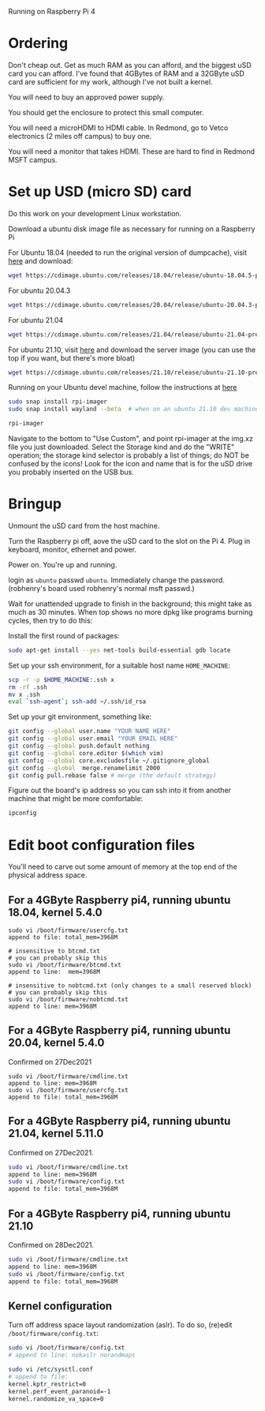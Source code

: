 Running on Raspberry Pi 4

# Ordering
Don't cheap out.
Get as much RAM as you can afford,
and the biggest uSD card you can afford.
I've found that 4GBytes of RAM and a 32GByte uSD card are sufficient
for my work, although I've not built a kernel.

You will need to buy an approved power supply.

You should get the enclosure to protect this small computer.

You will need a microHDMI to HDMI cable.  In Redmond,
go to Vetco electronics (2 miles off campus) to buy one.

You will need a monitor that takes HDMI.
These are hard to find in Redmond MSFT campus.

# Set up USD (micro SD) card
Do this work on your development Linux workstation.

Download a ubuntu disk image file as necessary for running on a Raspberry Pi

For Ubuntu 18.04 (needed to run the original version of dumpcache),
visit [here](https://cdimage.ubuntu.com/releases/18.04/release/)
and download:
```bash
wget https://cdimage.ubuntu.com/releases/18.04/release/ubuntu-18.04.5-preinstalled-server-arm64+raspi4.img.xz
```

For ubuntu 20.04.3
```bash
wget https://cdimage.ubuntu.com/releases/20.04/release/ubuntu-20.04.3-preinstalled-server-arm64+raspi.img.xz

```

For ubuntu 21.04
```bash
wget https://cdimage.ubuntu.com/releases/21.04/release/ubuntu-21.04-preinstalled-server-arm64+raspi.img.xz
```

For ubuntu 21.10,
visit [here](https://ubuntu.com/download/raspberry-pi)
and download the server image (you can use the top if you want,
but there's more bloat)
```bash
wget https://cdimage.ubuntu.com/releases/21.10/release/ubuntu-21.10-preinstalled-server-arm64+raspi.img.xz
```

Running on your Ubuntu devel machine,
follow the instructions at
[here](https://ubuntu.com/tutorials/how-to-install-ubuntu-desktop-on-raspberry-pi-4#1-overview)
```bash
sudo snap install rpi-imager
sudo snap install wayland --beta  # when on an ubuntu 21.10 dev machine

rpi-imager

```
Navigate to the bottom to "Use Custom",
and point rpi-imager at the img.xz file you just downloaded.
Select the Storage kind and do the "WRITE" operation;
the storage kind selector is probably a list of things;
do NOT be confused by the icons!  Look for the icon and name
that is for the uSD drive you probably inserted on the USB bus.

# Bringup
Unmount the uSD card from the host machine.

Turn the Raspberry pi off, aove the uSD card to the slot on the Pi 4.
Plug in keyboard, monitor, ethernet and power.

Power on.  You're up and running.

login as `ubuntu` passwd `ubuntu`.  Immediately change the password.
(robhenry's board used robhenry's normal msft passwd.)

Wait for unattended upgrade to finish in the background;
this might take as much as 30 minutes.
When top shows no more dpkg like programs burning cycles, then try to do this:

Install the first round of packages:
``` bash
sudo apt-get install --yes net-tools build-essential gdb locate
```

Set up your ssh environment, for a suitable host name `HOME_MACHINE`:
``` bash
scp -r -p $HOME_MACHINE:.ssh x
rm -rf .ssh
mv x .ssh
eval `ssh-agent`; ssh-add ~/.ssh/id_rsa
```

Set up your git environment, something like:
```bash
git config --global user.name "YOUR NAME HERE"
git config --global user.email "YOUR EMAIL HERE"
git config --global push.default nothing
git config --global core.editor $(which vim)
git config --global core.excludesfile ~/.gitignore_global
git config --global  merge.renamelimit 2000
git config pull.rebase false # merge (the default strategy)
```

Figure out the board's ip address so you can ssh into it from
another machine that might be more comfortable:
``` bash
ipconfig
```

# Edit boot configuration files
You'll need to carve out some amount of memory at the top end
of the physical address space.

## For a 4GByte Raspberry pi4, running ubuntu 18.04, kernel 5.4.0
```
sudo vi /boot/firmware/usercfg.txt
append to file: total_mem=3968M

# insensitive to btcmd.txt
# you can probably skip this
sudo vi /boot/firmware/btcmd.txt
append to line:  mem=3968M

# insensitive to nobtcmd.txt (only changes to a small reserved block)
# you can probably skip this
sudo vi /boot/firmware/nobtcmd.txt
append to line: mem=3968M
```

## For a 4GByte Raspberry pi4, running ubuntu 20.04, kernel 5.4.0
Confirmed on 27Dec2021
```
sudo vi /boot/firmware/cmdline.txt
append to line: mem=3968M
sudo vi /boot/firmware/usercfg.txt
append to file: total_mem=3968M
```

## For a 4GByte Raspberry pi4, running ubuntu 21.04, kernel 5.11.0
Confirmed on 27Dec2021.
```bash
sudo vi /boot/firmware/cmdline.txt
append to line: mem=3968M
sudo vi /boot/firmware/config.txt
append to file: total_mem=3968M
```

## For a 4GByte Raspberry pi4, running ubuntu 21.10
Confirmed on 28Dec2021.
```bash
sudo vi /boot/firmware/cmdline.txt
append to line: mem=3968M
sudo vi /boot/firmware/config.txt
append to file: total_mem=3968M
```

## Kernel configuration
Turn off address space layout randomization (aslr).
To do so, (re)edit `/boot/firmware/config.txt`:
```bash
sudo vi /boot/firmware/config.txt
# append to line: nokaslr norandmaps

sudo vi /etc/sysctl.conf
# append to file:
kernel.kptr_restrict=0
kernel.perf_event_paranoid=-1
kernel.randomize_va_space=0
```
